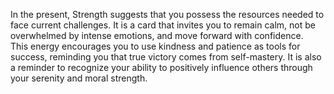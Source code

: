 In the present, Strength suggests that you possess the resources needed to face current challenges. It is a card that invites you to remain calm, not be overwhelmed by intense emotions, and move forward with confidence.  
This energy encourages you to use kindness and patience as tools for success, reminding you that true victory comes from self-mastery. It is also a reminder to recognize your ability to positively influence others through your serenity and moral strength.
